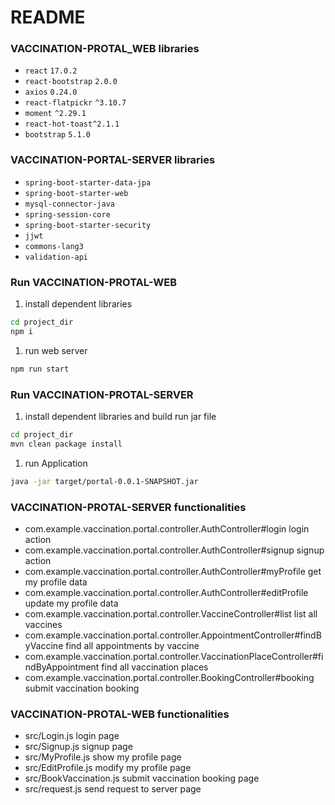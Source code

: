 # README

### VACCINATION-PROTAL_WEB libraries

- `react` `17.0.2`
- `react-bootstrap` `2.0.0`
- `axios` `0.24.0`
- `react-flatpickr` `^3.10.7`
- `moment` `^2.29.1`
- `react-hot-toast^2.1.1`
- `bootstrap` `5.1.0`

### VACCINATION-PORTAL-SERVER libraries

- `spring-boot-starter-data-jpa`
- `spring-boot-starter-web`
- `mysql-connector-java`
- `spring-session-core`
- `spring-boot-starter-security`
- `jjwt`
- `commons-lang3`
- `validation-api`

### Run VACCINATION-PROTAL-WEB

1. install dependent libraries

```bash
cd project_dir
npm i
```

1. run web server

```bash
npm run start
```

### Run VACCINATION-PROTAL-SERVER

1. install dependent libraries and build run jar file

```bash
cd project_dir
mvn clean package install
```

1. run Application

```bash
java -jar target/portal-0.0.1-SNAPSHOT.jar
```

### VACCINATION-PROTAL-SERVER functionalities

- com.example.vaccination.portal.controller.AuthController#login  login action
- com.example.vaccination.portal.controller.AuthController#signup  signup action
- com.example.vaccination.portal.controller.AuthController#myProfile  get my profile data
- com.example.vaccination.portal.controller.AuthController#editProfile  update my profile data
- com.example.vaccination.portal.controller.VaccineController#list   list all vaccines
- com.example.vaccination.portal.controller.AppointmentController#findByVaccine   find all appointments by vaccine
- com.example.vaccination.portal.controller.VaccinationPlaceController#findByAppointment   find all vaccination places
- com.example.vaccination.portal.controller.BookingController#booking  submit vaccination booking

### VACCINATION-PROTAL-WEB functionalities

- src/Login.js   login page
- src/Signup.js  signup page
- src/MyProfile.js  show my profile page
- src/EditProfile.js  modify my profile page
- src/BookVaccination.js   submit vaccination booking page
- src/request.js   send request to server page